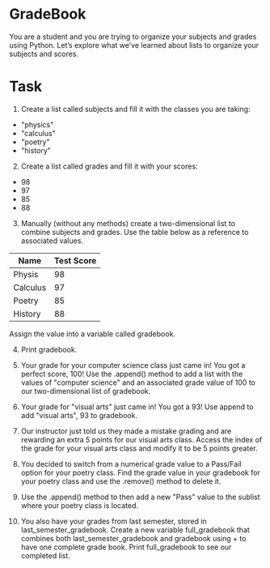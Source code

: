 # GradeBook
You are a student and you are trying to organize your subjects and grades using Python. Let’s explore what we’ve learned about lists to organize your subjects and scores.


Task 
= 

1. Create a list called subjects and fill it with the classes you are taking:
- "physics"
- "calculus"
- "poetry"
- "history"

2. Create a list called grades and fill it with your scores:
- 98
- 97
- 85
- 88

3. Manually (without any methods) create a two-dimensional list to combine subjects and grades. Use the table below as a reference to associated values.

| Name  |  Test Score |
| ------------- | ------------- |
| Physis  | 98  |
| Calculus| 97 |
| Poetry  | 85  |
| History  | 88  |

Assign the value into a variable called gradebook.

4. Print gradebook.
5. Your grade for your computer science class just came in! You got a perfect score, 100!
Use the .append() method to add a list with the values of "computer science" and an associated grade value of 100 to our two-dimensional list of gradebook.

6. Your grade for "visual arts" just came in! You got a 93! Use append to add "visual arts", 93 to gradebook.

7. Our instructor just told us they made a mistake grading and are rewarding an extra 5 points for our visual arts class. Access the index of the grade for your visual arts class and modify it to be 5 points greater.

8. You decided to switch from a numerical grade value to a Pass/Fail option for your poetry class. Find the grade value in your gradebook for your poetry class and use the .remove() method to delete it.

9. Use the .append() method to then add a new "Pass" value to the sublist where your poetry class is located.

10. You also have your grades from last semester, stored in last_semester_gradebook.
Create a new variable full_gradebook that combines both last_semester_gradebook and gradebook using + to have one complete grade book.
Print full_gradebook to see our completed list.
